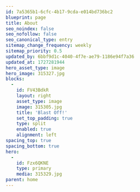 ```yaml
---
id: 7a5365b1-6cfc-4b17-9cda-e014bd736bc2
blueprint: page
title: About
seo_noindex: false
seo_nofollow: false
seo_canonical_type: entry
sitemap_change_frequency: weekly
sitemap_priority: 0.5
updated_by: 6bbf9d1c-4040-4f7e-ae79-1186e94f7a36
updated_at: 1727281944
hero_asset_type: image
hero_image: 315327.jpg
blocks:
  -
    id: FV43BdkR
    layout: right
    asset_type: image
    image: 315305.jpg
    title: 'Blast Off!'
    set_top_padding: true
    type: split
    enabled: true
    alignment: left
spacing_top: true
spacing_bottom: true
hero:
  -
    id: Fzx6QKNE
    type: primary
    media: 315329.jpg
parent: home
---
```

